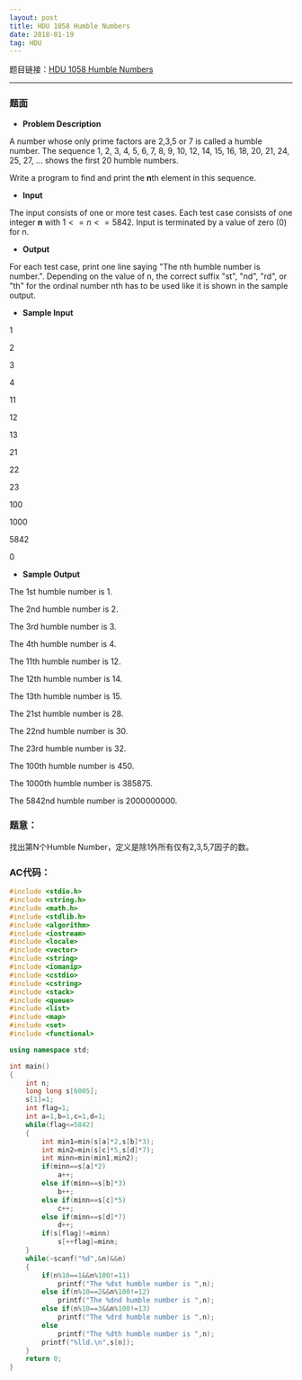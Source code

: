 ```yaml
---
layout: post
title: HDU 1058 Humble Numbers
date: 2018-01-19 
tag: HDU
---
```


题目链接：[HDU 1058 Humble Numbers](http://acm.hdu.edu.cn/showproblem.php?pid=1058)

-------------------
### 题面
* **Problem Description**

A number whose only prime factors are 2,3,5 or 7 is called a humble number. The sequence 1, 2, 3, 4, 5, 6, 7, 8, 9, 10, 12, 14, 15, 16, 18, 20, 21, 24, 25, 27, ... shows the first 20 humble numbers. 

Write a program to find and print the **n**th element in this sequence.

* **Input**

The input consists of one or more test cases. Each test case consists of one integer **n** with $1 <= n <= 5842$. Input is terminated by a value of zero (0) for n.

* **Output**

For each test case, print one line saying "The nth humble number is number.". Depending on the value of n, the correct suffix "st", "nd", "rd", or "th" for the ordinal number nth has to be used like it is shown in the sample output.

* **Sample Input**

1

2

3

4

11

12

13

21

22

23

100

1000

5842

0

* **Sample Output**

The 1st humble number is 1.

The 2nd humble number is 2.

The 3rd humble number is 3.

The 4th humble number is 4.

The 11th humble number is 12.

The 12th humble number is 14.

The 13th humble number is 15.

The 21st humble number is 28.

The 22nd humble number is 30.

The 23rd humble number is 32.

The 100th humble number is 450.

The 1000th humble number is 385875.

The 5842nd humble number is 2000000000.

### 题意：

找出第N个Humble Number，定义是除1外所有仅有2,3,5,7因子的数。

### AC代码：
``` c++
#include <stdio.h>
#include <string.h>
#include <math.h>
#include <stdlib.h>
#include <algorithm>
#include <iostream>
#include <locale>
#include <vector>
#include <string>
#include <iomanip>
#include <cstdio>
#include <cstring>
#include <stack>
#include <queue>
#include <list>
#include <map>
#include <set>
#include <functional>

using namespace std;

int main()
{
    int n;
    long long s[6005];
    s[1]=1;
    int flag=1;
    int a=1,b=1,c=1,d=1;
    while(flag<=5842)
    {
        int min1=min(s[a]*2,s[b]*3);
        int min2=min(s[c]*5,s[d]*7);
        int minn=min(min1,min2);
        if(minn==s[a]*2)
            a++;
        else if(minn==s[b]*3)
            b++;
        else if(minn==s[c]*5)
            c++;
        else if(minn==s[d]*7)
            d++;
        if(s[flag]!=minn)
            s[++flag]=minn;
    }
    while(~scanf("%d",&n)&&n)
    {
        if(n%10==1&&n%100!=11)
            printf("The %dst humble number is ",n);
        else if(n%10==2&&n%100!=12)
            printf("The %dnd humble number is ",n);
        else if(n%10==3&&n%100!=13)
            printf("The %drd humble number is ",n);
        else
            printf("The %dth humble number is ",n);
        printf("%lld.\n",s[n]);
    }
    return 0;
}
```
